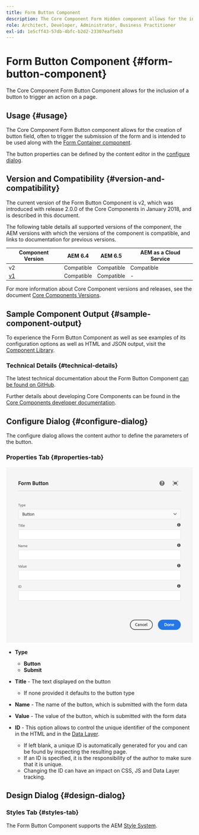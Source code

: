 ```yaml
---
title: Form Button Component
description: The Core Component Form Hidden component allows for the inclusion of a hidden field in a form.
role: Architect, Developer, Administrator, Business Practitioner
exl-id: 1e5cff43-57db-4bfc-b2d2-23307eaf5eb3
---
```

# Form Button Component {#form-button-component}

The Core Component Form Button Component allows for the inclusion of a button to trigger an action on a page.

## Usage {#usage}

The Core Component Form Button component allows for the creation of button field, often to trigger the submission of the form and is intended to be used along with the [Form Container component](form-container.md).

The button properties can be defined by the content editor in the [configure dialog](#configure-dialog).

## Version and Compatibility {#version-and-compatibility}

The current version of the Form Button Component is v2, which was introduced with release 2.0.0 of the Core Components in January 2018, and is described in this document.

The following table details all supported versions of the component, the AEM versions with which the versions of the component is compatible, and links to documentation for previous versions.

|Component Version|AEM 6.4|AEM 6.5|AEM as a Cloud Service|
|--- |--- |--- |---|
|v2|Compatible|Compatible|Compatible|
|[v1](/help/components/v1/form-button-v1.md)|Compatible|Compatible|-|

For more information about Core Component versions and releases, see the document [Core Components Versions](/help/versions.md).

## Sample Component Output {#sample-component-output}

To experience the Form Button Component as well as see examples of its configuration options as well as HTML and JSON output, visit the [Component Library](https://adobe.com/go/aem_cmp_library_form_button).

### Technical Details {#technical-details}

The latest technical documentation about the Form Button Component [can be found on GitHub](https://adobe.com/go/aem_cmp_tech_form_button_v2).

Further details about developing Core Components can be found in the [Core Components developer documentation](/help/developing/overview.md).

## Configure Dialog {#configure-dialog}

The configure dialog allows the content author to define the parameters of the button.

### Properties Tab {#properties-tab}

![Form Button Component's edit dialog](/help/assets/form-button-edit.png)

* **Type**

  * **Button**
  * **Submit**

* **Title** - The text displayed on the button

  * If none provided it defaults to the button type

* **Name** - The name of the button, which is submitted with the form data
* **Value** - The value of the button, which is submitted with the form data

* **ID** - This option allows to control the unique identifier of the component in the HTML and in the [Data Layer](/help/developing/data-layer/overview.md).
  * If left blank, a unique ID is automatically generated for you and can be found by inspecting the resulting page.
  * If an ID is specified, it is the responsibility of the author to make sure that it is unique.
  * Changing the ID can have an impact on CSS, JS and Data Layer tracking.

## Design Dialog {#design-dialog}

### Styles Tab {#styles-tab}

The Form Button Component supports the AEM [Style System](/help/get-started/authoring.md#component-styling).

